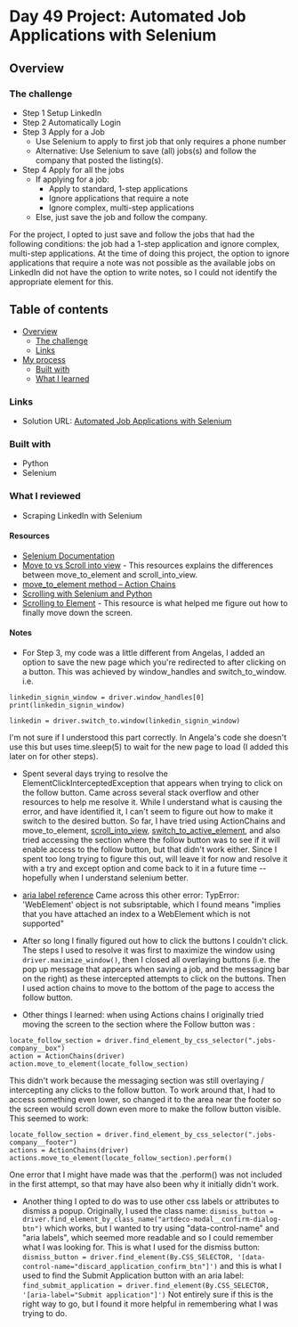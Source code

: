 # Day 49 Project: Automated Job Applications with Selenium

## Overview

### The challenge

- Step 1 Setup LinkedIn
- Step 2 Automatically Login
- Step 3 Apply for a Job
  - Use Selenium to apply to first job that only requires a phone number
  - Alternative: Use Selenium to save (all) jobs(s) and follow the company that posted the listing(s).
- Step 4 Apply for all the jobs
  - If applying for a job:
    - Apply to standard, 1-step applications
    - Ignore applications that require a note
    - Ignore complex, multi-step applications
  - Else, just save the job and follow the company.

For the project, I opted to just save and follow the jobs that had the following conditions: the job had a 1-step application and ignore complex, multi-step applications.
At the time of doing this project, the option to ignore applications that require a note was not possible as the available jobs on LinkedIn did not have the option to write notes, so I could not identify the appropriate element for this.


## Table of contents

- [Overview](#overview)
  - [The challenge](#the-challenge)
  - [Links](#links)
- [My process](#my-process)
  - [Built with](#built-with)
  - [What I learned](#what-i-learned)


### Links

- Solution URL: [Automated Job Applications with Selenium](https://github.com/Mikerniker/100_Days_of_Python/tree/main/Day49)

### Built with

- Python
- Selenium

### What I reviewed
- Scraping LinkedIn with Selenium

#### Resources

- [Selenium Documentation](https://selenium-python.readthedocs.io/)
- [Move to vs Scroll into view](https://stackoverflow.com/questions/34562095/scrollintoview-vs-movetoelement) - This resources explains the differences between move_to_element and scroll_into_view.
- [move_to_element method – Action Chains](https://www.geeksforgeeks.org/move_to_element-method-action-chains-in-selenium-python/)
- [Scrolling with Selenium and Python](https://riptutorial.com/selenium-webdriver/example/28140/scrolling-using-python)
- [Scrolling to Element](https://intellipaat.com/community/30985/python-selenium-scroll-to-element-scrolling-to-element-using-webdriver) - This resource is what helped me figure out how to finally move down the screen.


#### Notes

- For Step 3, my code was a little different from Angelas, I added an option to save the new page which you're redirected to after clicking on a button. This was achieved by window_handles and switch_to_window. i.e.
```
linkedin_signin_window = driver.window_handles[0]
print(linkedin_signin_window)

linkedin = driver.switch_to.window(linkedin_signin_window)
```
I'm not sure if I understood this part correctly. In Angela's code she doesn't use this but uses time.sleep(5) to wait for the new page to load (I added this later on for other steps).

- Spent several days trying to resolve the ElementClickInterceptedException that appears when trying to click on the follow button. Came across several stack overflow and other resources to help me resolve it. While I understand what is causing the error, and have identified it, I can't seem to figure out how to make it switch to the desired button. So far, I have tried using ActionChains and move_to_element, [scroll_into_view](https://stackoverflow.com/questions/41744368/scrolling-to-element-using-webdriver), [switch_to_active_element](https://www.selenium.dev/selenium/docs/api/py/webdriver_remote/selenium.webdriver.remote.switch_to.html), and also tried accessing the section where the follow button was to see if it will enable access to the follow button, but that didn't work either. Since I spent too long trying to figure this out, will leave it for now and resolve it with a try and except option and come back to it in a future time -- hopefully when I understand selenium better.

- [aria label reference](https://stackoverflow.com/questions/58734107/typeerror-webelement-object-is-not-subscriptable) Came across this other error: TypError: 'WebElement' object is not subsriptable, which I found means "implies that you have attached an index to a WebElement which is not supported"
- After so long I finally figured out how to click the buttons I couldn't click. The steps I used to resolve it was first to maximize the window using ```driver.maximize_window()```, then I closed all overlaying buttons (i.e. the pop up message that appears when saving a job, and the messaging bar on the right) as these intercepted attempts to click on the buttons. Then I used action chains to move to the bottom of the page to access the follow button. 

- Other things I learned: when using Actions chains I originally tried moving the screen to the section where the Follow button was :
```
locate_follow_section = driver.find_element_by_css_selector(".jobs-company__box")
action = ActionChains(driver)
action.move_to_element(locate_follow_section)
```
This didn't work because the messaging section was still overlaying / intercepting any clicks to the follow button. To work around that, I had to access something even lower, so changed it to the area near the footer so the screen would scroll down even more to make the follow button visible. This seemed to work:
```
locate_follow_section = driver.find_element_by_css_selector(".jobs-company__footer")
actions = ActionChains(driver)
actions.move_to_element(locate_follow_section).perform()
```
One error that I might have made was that the .perform() was not included in the first attempt, so that may have also been why it initially didn't work.

- Another thing I opted to do was to use other css labels or attributes to dismiss a popup. Originally, I used the class name: 
```dismiss_button = driver.find_element_by_class_name("artdeco-modal__confirm-dialog-btn")```
which works, but I wanted to try using "data-control-name" and "aria labels", which seemed more readable and so I could remember what I was looking for. This is what I used for the dismiss button:
```dismiss_button = driver.find_element(By.CSS_SELECTOR, '[data-control-name="discard_application_confirm_btn"]')```
and this is what I used to find the Submit Application button with an aria label:
```find_submit_application = driver.find_element(By.CSS_SELECTOR, '[aria-label="Submit application"]')```
Not entirely sure if this is the right way to go, but I found it more helpful in remembering what I was trying to do.
